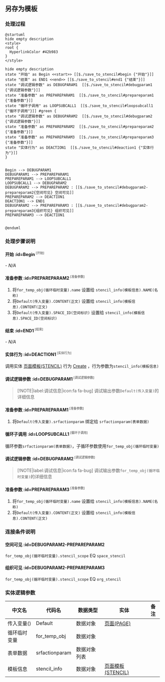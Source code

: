 ## 另存为模板 <!-- {docsify-ignore-all} -->

   

### 处理过程

```plantuml
@startuml
hide empty description
<style>
root {
  HyperlinkColor #42b983
}
</style>

hide empty description
state "开始" as Begin <<start>> [[$./save_to_stencil#begin {"开始"}]]
state "结束" as END1 <<end>> [[$./save_to_stencil#end1 {"结束"}]]
state "调试逻辑参数" as DEBUGPARAM1  [[$./save_to_stencil#debugparam1 {"调试逻辑参数"}]]
state "准备参数" as PREPAREPARAM1  [[$./save_to_stencil#prepareparam1 {"准备参数"}]]
state "循环子调用" as LOOPSUBCALL1  [[$./save_to_stencil#loopsubcall1 {"循环子调用"}]] #green {
state "调试逻辑参数" as DEBUGPARAM2  [[$./save_to_stencil#debugparam2 {"调试逻辑参数"}]]
state "准备参数" as PREPAREPARAM2  [[$./save_to_stencil#prepareparam2 {"准备参数"}]]
state "准备参数" as PREPAREPARAM3  [[$./save_to_stencil#prepareparam3 {"准备参数"}]]
state "实体行为" as DEACTION1  [[$./save_to_stencil#deaction1 {"实体行为"}]]
}


Begin --> DEBUGPARAM1
DEBUGPARAM1 --> PREPAREPARAM1
PREPAREPARAM1 --> LOOPSUBCALL1
LOOPSUBCALL1 --> DEBUGPARAM2
DEBUGPARAM2 --> PREPAREPARAM2 : [[$./save_to_stencil#debugparam2-prepareparam2{空间可见} 空间可见]]
PREPAREPARAM2 --> DEACTION1
DEACTION1 --> END1
DEBUGPARAM2 --> PREPAREPARAM3 : [[$./save_to_stencil#debugparam2-prepareparam3{组织可见} 组织可见]]
PREPAREPARAM3 --> DEACTION1


@enduml
```


### 处理步骤说明

#### 开始 :id=Begin<sup class="footnote-symbol"> <font color=gray size=1>[开始]</font></sup>



*- N/A*
#### 准备参数 :id=PREPAREPARAM2<sup class="footnote-symbol"> <font color=gray size=1>[准备参数]</font></sup>



1. 将`for_temp_obj(循环临时变量).name` 设置给  `stencil_info(模板信息).NAME(名称)`
2. 将`Default(传入变量).CONTENT(正文)` 设置给  `stencil_info(模板信息).CONTENT(正文)`
3. 将`Default(传入变量).SPACE_ID(空间标识)` 设置给  `stencil_info(模板信息).SPACE_ID(空间标识)`

#### 结束 :id=END1<sup class="footnote-symbol"> <font color=gray size=1>[结束]</font></sup>



*- N/A*

#### 实体行为 :id=DEACTION1<sup class="footnote-symbol"> <font color=gray size=1>[实体行为]</font></sup>



调用实体 [页面模板(STENCIL)](module/Wiki/Stencil.md) 行为 [Create](module/Wiki/Stencil#行为) ，行为参数为`stencil_info(模板信息)`

#### 调试逻辑参数 :id=DEBUGPARAM1<sup class="footnote-symbol"> <font color=gray size=1>[调试逻辑参数]</font></sup>



> [!NOTE|label:调试信息|icon:fa fa-bug]
> 调试输出参数`Default(传入变量)`的详细信息


#### 准备参数 :id=PREPAREPARAM1<sup class="footnote-symbol"> <font color=gray size=1>[准备参数]</font></sup>



1. 将`Default(传入变量).srfactionparam` 绑定给  `srfactionparam(表单数据)`

#### 循环子调用 :id=LOOPSUBCALL1<sup class="footnote-symbol"> <font color=gray size=1>[循环子调用]</font></sup>



循环参数`srfactionparam(表单数据)`，子循环参数使用`for_temp_obj(循环临时变量)`
#### 调试逻辑参数 :id=DEBUGPARAM2<sup class="footnote-symbol"> <font color=gray size=1>[调试逻辑参数]</font></sup>



> [!NOTE|label:调试信息|icon:fa fa-bug]
> 调试输出参数`for_temp_obj(循环临时变量)`的详细信息


#### 准备参数 :id=PREPAREPARAM3<sup class="footnote-symbol"> <font color=gray size=1>[准备参数]</font></sup>



1. 将`for_temp_obj(循环临时变量).name` 设置给  `stencil_info(模板信息).NAME(名称)`
2. 将`Default(传入变量).CONTENT(正文)` 设置给  `stencil_info(模板信息).CONTENT(正文)`


### 连接条件说明
#### 空间可见 :id=DEBUGPARAM2-PREPAREPARAM2

`for_temp_obj(循环临时变量).stencil_scope` EQ `space_stencil`
#### 组织可见 :id=DEBUGPARAM2-PREPAREPARAM3

`for_temp_obj(循环临时变量).stencil_scope` EQ `org_stencil`


### 实体逻辑参数

|    中文名   |    代码名    |  数据类型    |  实体   |备注 |
| --------| --------| -------- | -------- | --------   |
|传入变量(<i class="fa fa-check"/></i>)|Default|数据对象|[页面(PAGE)](module/Wiki/Article_page.md)||
|循环临时变量|for_temp_obj|数据对象|||
|表单数据|srfactionparam|数据对象列表|||
|模板信息|stencil_info|数据对象|[页面模板(STENCIL)](module/Wiki/Stencil.md)||
